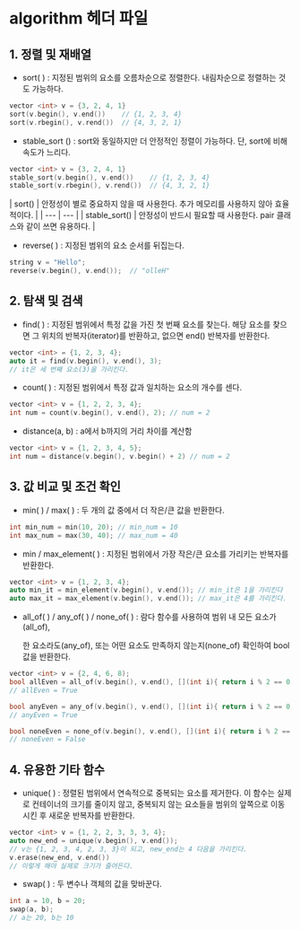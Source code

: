 # algorithm 헤더 파일

## 1. 정렬 및 재배열

- sort( ) : 지정된 범위의 요소를 오름차순으로 정렬한다. 내림차순으로 정렬하는 것도 가능하다.

```cpp
vector <int> v = {3, 2, 4, 1}
sort(v.begin(), v.end())    // {1, 2, 3, 4}
sort(v.rbegin(), v.rend())  // {4, 3, 2, 1}
```

- stable_sort () : sort와 동일하지만 더 안정적인 정렬이 가능하다. 단, sort에 비해 속도가 느리다.

```cpp
vector <int> v = {3, 2, 4, 1}
stable_sort(v.begin(), v.end())    // {1, 2, 3, 4}
stable_sort(v.rbegin(), v.rend())  // {4, 3, 2, 1}
```

| sort() | 안정성이 별로 중요하지 않을 때 사용한다.
추가 메모리를 사용하지 않아 효율적이다. |
| --- | --- |
| stable_sort() | 안정성이 반드시 필요할 때 사용한다.
pair 클래스와 같이 쓰면 유용하다. |
- reverse( ) : 지정된 범위의 요소 순서를 뒤집는다.

```cpp
string v = "Hello";
reverse(v.begin(), v.end());  // "olleH"
```

## 2. 탐색 및 검색

- find( ) : 지정된 범위에서 특정 값을 가진 첫 번째 요소를 찾는다. 해당 요소를 찾으면 그 위치의 반복자(iterator)를 반환하고, 없으면 end() 반복자를 반환한다.

```cpp
vector <int> = {1, 2, 3, 4};
auto it = find(v.begin(), v.end(), 3);
// it은 세 번째 요소(3)을 가리킨다.
```

- count( ) : 지정된 범위에서 특정 값과 일치하는 요소의 개수를 센다.

```cpp
vector <int> v = {1, 2, 2, 3, 4};
int num = count(v.begin(), v.end(), 2); // num = 2
```

- distance(a, b) : a에서 b까지의 거리 차이를 계산함

```cpp
vector <int> v = {1, 2, 3, 4, 5};
int num = distance(v.begin(), v.begin() + 2) // num = 2
```

## 3. 값 비교 및 조건 확인

- min( ) / max( ) : 두 개의 값 중에서 더 작은/큰 값을 반환한다.

```cpp
int min_num = min(10, 20); // min_num = 10
int max_num = max(30, 40); // max_num = 40
```

- min / max_element( ) : 지정된 범위에서 가장 작은/큰 요소를 가리키는 반복자를 반환한다.

```cpp
vector <int> v = {1, 2, 3, 4};
auto min_it = min_element(v.begin(), v.end()); // min_it은 1을 가리킨다
auto max_it = max_element(v.begin(), v.end()); // max_it은 4를 가리킨다.
```

- all_of( ) / any_of( ) / none_of( ) : 람다 함수를 사용하여 범위 내 모든 요소가(all_of),
    
    한 요소라도(any_of), 또는 어떤 요소도 만족하지 않는지(none_of) 확인하여 bool 값을 반환한다.
    

```cpp
vector <int> v = {2, 4, 6, 8);
bool allEven = all_of(v.begin(), v.end(), [](int i){ return i % 2 == 0;});
// allEven = True

bool anyEven = any_of(v.begin(), v.end(), [](int i){ return i % 2 == 0;});
// anyEven = True

bool noneEven = none_of(v.begin(), v.end(), [](int i){ return i % 2 == 0;});
// noneEven = False
```

## 4. 유용한 기타 함수

- unique( ) : 정렬된 범위에서 연속적으로 중복되는 요소를 제거한다. 이 함수는 실제로 컨테이너의 크기를 줄이지 않고, 중복되지 않는 요소들을 범위의 앞쪽으로 이동시킨 후 새로운 반복자를 반환한다.

```cpp
vector <int> v = {1, 2, 2, 3, 3, 3, 4};
auto new_end = unique(v.begin(), v.end());
// v는 {1, 2, 3, 4, 2, 3, 3}이 되고, new_end는 4 다음을 가리킨다.
v.erase(new_end, v.end())
// 이렇게 해야 실제로 크기가 줄어든다.
```

- swap( ) : 두 변수나 객체의 값을 맞바꾼다.

```cpp
int a = 10, b = 20;
swap(a, b);
// a는 20, b는 10
```